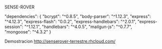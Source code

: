 SENSE-ROVER

"dependencies": {
"bcrypt": "^0.8.5",
"body-parser": "^1.12.3",
"express": "^4.12.3",
"express-flash": "0.0.2",
"express-handlebars": "^2.0.1",
"express-session": "^1.12.1",
"handlebars": "^4.0.5",
"mailgun-js": "^0.7.7",
"mongoose": "^4.3.2"
}


Demostracion
http://senserover-terrestre.rhcloud.com/